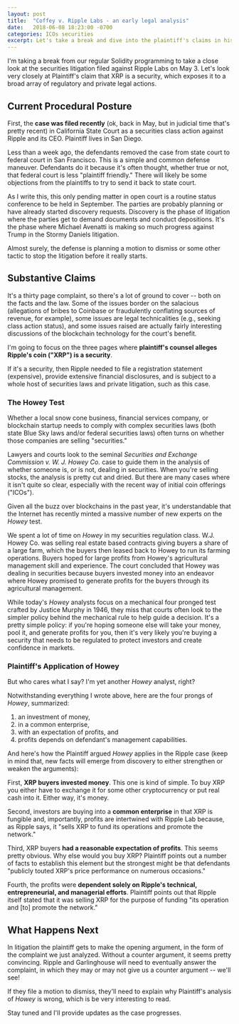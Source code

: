 ```yaml
---
layout: post
title:  "Coffey v. Ripple Labs - an early legal analysis"
date:   2018-06-08 18:23:00 -0700
categories: ICOs securities
excerpt: Let's take a break and dive into the plaintiff's claims in his case against Ripple Labs, especially whether XRP meets the definition of a security.
---
```


I'm taking a break from our regular Solidity programming to take a close look at the securities litigation filed against Ripple Labs on May 3. Let's look very closely at Plaintiff's claim that XRP is a security, which exposes it to a broad array of regulatory and private legal actions.

## Current Procedural Posture

First, the **case was filed recently** (ok, back in May, but in judicial time that's pretty recent) in California State Court as a securities class action against Ripple and its CEO. Plaintiff lives in San Diego.

Less than a week ago, the defendants removed the case from state court to federal court in San Francisco. This is a simple and common defense maneuver. Defendants do it because it's often thought, whether true or not, that federal court is less "plaintiff friendly." There will likely be some objections from the plaintiffs to try to send it back to state court.

As I write this, this only pending matter in open court is a routine status conference to be held in September. The parties are probably planning or have already started discovery requests. Discovery is the phase of litigation where the parties get to demand documents and conduct depositions. It's the phase where Michael Avenatti is making so much progress against Trump in the Stormy Daniels litigation.

Almost surely, the defense is planning a motion to dismiss or some other tactic to stop the litigation before it really starts.

## Substantive Claims

It's a thirty page complaint, so there's a lot of ground to cover -- both on the facts and the law. Some of the issues border on the salacious (allegations of bribes to Coinbase or fraudulently conflating sources of revenue, for example), some issues are legal technicalities (e.g., seeking class action status), and some issues raised are actually fairly interesting discussions of the blockchain technology for the court's benefit.

I'm going to focus on the three pages where **plaintiff's counsel alleges Ripple's coin ("XRP") is a security**.

If it's a security, then Ripple needed to file a registration statement (expensive), provide extensive financial disclosures, and is subject to a whole host of securities laws and private litigation, such as this case.

### The Howey Test

Whether a local snow cone business, financial services company, or blockchain startup needs to comply with complex securities laws (both state Blue Sky laws and/or federal securities laws) often turns on whether those companies are selling "securities."

Lawyers and courts look to the seminal *Securities and Exchange Commission v. W. J. Howey Co.* case to guide them in the analysis of whether someone is, or is not, dealing in securities. When you're selling stocks, the analysis is pretty cut and dried. But there are many cases where it isn't quite so clear, especially with the recent way of initial coin offerings ("ICOs").

Given all the buzz over blockchains in the past year, it's understandable that the Internet has recently minted a massive number of new experts on the *Howey* test.

We spent a lot of time on *Howey* in my securities regulation class. W.J. Howey Co. was selling real estate based contracts giving buyers a share of a large farm, which the buyers then leased back to Howey to run its farming operations. Buyers hoped for large profits from Howey's agricultural management skill and experience. The court concluded that Howey was dealing in securities because buyers invested money into an endeavor where Howey promised to generate profits for the buyers through its agricultural management.

While today's *Howey* analysts focus on a mechanical four pronged test crafted by Justice Murphy in 1946, they miss that courts often look to the simpler policy behind the mechanical rule to help guide a decision. It's a pretty simple policy: if you're hoping someone else will take your money, pool it, and generate profits for you, then it's very likely you're buying a security that needs to be regulated to protect investors and create confidence in markets.

### Plaintiff's Application of Howey

But who cares what I say? I'm yet another *Howey* analyst, right?

Notwithstanding everything I wrote above, here are the four prongs of *Howey*, summarized:
1. an investment of money,
2. in a common enterprise,
3. with an expectation of profits, and
4. profits depends on defendant's management capabilities.

And here's how the Plaintiff argued *Howey* applies in the Ripple case (keep in mind that, new facts will emerge from discovery to either strengthen or weaken the arguments):

First, **XRP buyers invested money**. This one is kind of simple. To buy XRP you either have to exchange it for some other cryptocurrency or put real cash into it. Either way, it's money.

Second, investors are buying into a **common enterprise** in that XRP is fungible and, importantly, profits are intertwined with Ripple Lab because, as Ripple says, it "sells XRP to fund its operations and promote the network."

Third, XRP buyers **had a reasonable expectation of profits**. This seems pretty obvious. Why else would you buy XRP? Plaintiff points out a number of facts to establish this element but the strongest might be that defendants "publicly touted XRP's price performance on numerous occasions."

Fourth, the profits were **dependent solely on Ripple's technical, entrepreneurial, and managerial efforts**. Plaintiff points out that Ripple itself stated that it was selling XRP for the purpose of funding "its operation and [to] promote the network."

## What Happens Next

In litigation the plaintiff gets to make the opening argument, in the form of the complaint we just analyzed. Without a counter argument, it seems pretty convincing. Ripple and Garlinghouse will need to eventually answer the complaint, in which they may or may not give us a counter argument -- we'll see!

If they file a motion to dismiss, they'll need to explain why Plaintiff's analysis of *Howey* is wrong, which is be very interesting to read.

Stay tuned and I'll provide updates as the case progresses.
